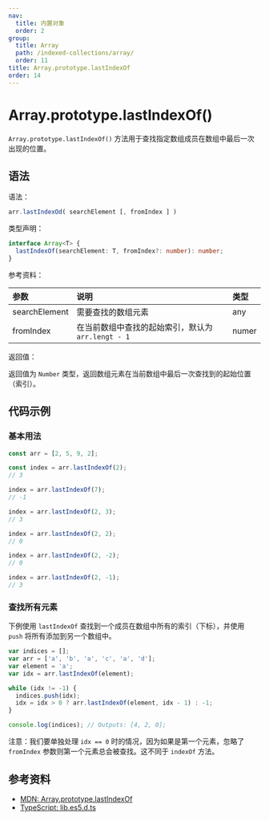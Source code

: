```yaml
---
nav:
  title: 内置对象
  order: 2
group:
  title: Array
  path: /indexed-collections/array/
  order: 11
title: Array.prototype.lastIndexOf
order: 14
---
```


# Array.prototype.lastIndexOf()

`Array.prototype.lastIndexOf()` 方法用于查找指定数组成员在数组中最后一次出现的位置。

## 语法

语法：

```js
arr.lastIndexOd( searchElement [, fromIndex ] )
```

类型声明：

```ts
interface Array<T> {
  lastIndexOf(searchElement: T, fromIndex?: number): number;
}
```

参考资料：

| 参数          | 说明                                               | 类型  |
| :------------ | :------------------------------------------------- | :---- |
| searchElement | 需要查找的数组元素                                 | any   |
| fromIndex     | 在当前数组中查找的起始索引，默认为 `arr.lengt - 1` | numer |

返回值：

返回值为 `Number` 类型，返回数组元素在当前数组中最后一次查找到的起始位置（索引）。

## 代码示例

### 基本用法

```js
const arr = [2, 5, 9, 2];

const index = arr.lastIndexOf(2);
// 3

index = arr.lastIndexOf(7);
// -1

index = arr.lastIndexOf(2, 3);
// 3

index = arr.lastIndexOf(2, 2);
// 0

index = arr.lastIndexOf(2, -2);
// 0

index = arr.lastIndexOf(2, -1);
// 3
```

### 查找所有元素

下例使用 `lastIndexOf` 查找到一个成员在数组中所有的索引（下标），并使用 `push` 将所有添加到另一个数组中。

```js
var indices = [];
var arr = ['a', 'b', 'a', 'c', 'a', 'd'];
var element = 'a';
var idx = arr.lastIndexOf(element);

while (idx != -1) {
  indices.push(idx);
  idx = idx > 0 ? arr.lastIndexOf(element, idx - 1) : -1;
}

console.log(indices); // Outputs: [4, 2, 0];
```

注意：我们要单独处理 `idx == 0` 时的情况，因为如果是第一个元素，忽略了`fromIndex` 参数则第一个元素总会被查找。这不同于 `indexOf` 方法。

## 参考资料

- [MDN: Array.prototype.lastIndexOf](https://developer.mozilla.org/zh-CN/docs/Web/JavaScript/Reference/Global_Objects/Array/lastIndexOf)
- [TypeScript: lib.es5.d.ts](https://github.com/microsoft/TypeScript/blob/main/lib/lib.es5.d.ts)
